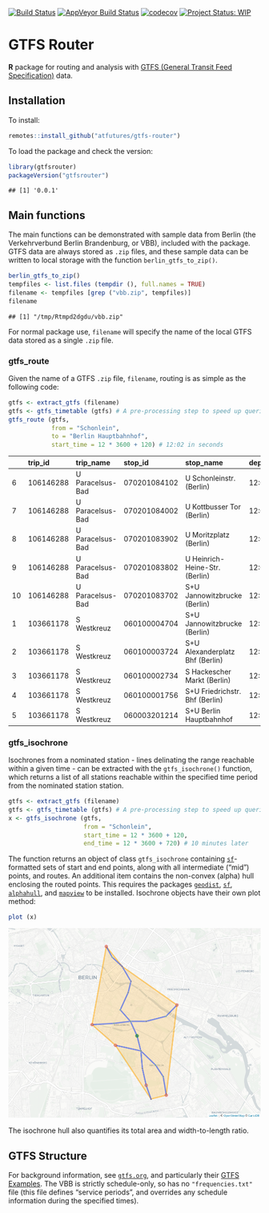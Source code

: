[![Build
Status](https://travis-ci.org/ATFutures/gtfs-router.svg)](https://travis-ci.org/ATFutures/gtfs-router)
[![AppVeyor Build
Status](https://ci.appveyor.com/api/projects/status/github/ATFutures/gtfs-router?branch=master&svg=true)](https://ci.appveyor.com/project/ATFutures/gtfs-router)
[![codecov](https://codecov.io/gh/ATFutures/gtfs-router/branch/master/graph/badge.svg)](https://codecov.io/gh/ATFutures/gtfs-router)
[![Project Status:
WIP](https://www.repostatus.org/badges/latest/wip.svg)](https://www.repostatus.org/#wip)

# GTFS Router

**R** package for routing and analysis with [GTFS (General Transit Feed
Specification)](https://developers.google.com/transit/gtfs/) data.

## Installation

To install:

``` r
remotes::install_github("atfutures/gtfs-router")
```

To load the package and check the version:

``` r
library(gtfsrouter)
packageVersion("gtfsrouter")
```

    ## [1] '0.0.1'

## Main functions

The main functions can be demonstrated with sample data from Berlin (the
Verkehrverbund Berlin Brandenburg, or VBB), included with the package.
GTFS data are always stored as `.zip` files, and these sample data can
be written to local storage with the function `berlin_gtfs_to_zip()`.

``` r
berlin_gtfs_to_zip()
tempfiles <- list.files (tempdir (), full.names = TRUE)
filename <- tempfiles [grep ("vbb.zip", tempfiles)]
filename
```

    ## [1] "/tmp/Rtmpd2dgdu/vbb.zip"

For normal package use, `filename` will specify the name of the local
GTFS data stored as a single `.zip` file.

### gtfs\_route

Given the name of a GTFS `.zip` file, `filename`, routing is as simple
as the following code:

``` r
gtfs <- extract_gtfs (filename)
gtfs <- gtfs_timetable (gtfs) # A pre-processing step to speed up queries
gtfs_route (gtfs,
            from = "Schonlein",
            to = "Berlin Hauptbahnhof",
            start_time = 12 * 3600 + 120) # 12:02 in seconds
```

|    | trip\_id  | trip\_name       | stop\_id     | stop\_name                      | departure\_time | arrival\_time |
| -- | :-------- | :--------------- | :----------- | :------------------------------ | :-------------- | :------------ |
| 6  | 106146288 | U Paracelsus-Bad | 070201084102 | U Schonleinstr. (Berlin)        | 12:04:00        | 12:04:00      |
| 7  | 106146288 | U Paracelsus-Bad | 070201084002 | U Kottbusser Tor (Berlin)       | 12:06:00        | 12:06:00      |
| 8  | 106146288 | U Paracelsus-Bad | 070201083902 | U Moritzplatz (Berlin)          | 12:08:00        | 12:08:00      |
| 9  | 106146288 | U Paracelsus-Bad | 070201083802 | U Heinrich-Heine-Str. (Berlin)  | 12:09:30        | 12:09:30      |
| 10 | 106146288 | U Paracelsus-Bad | 070201083702 | S+U Jannowitzbrucke (Berlin)    | 12:10:30        | 12:10:30      |
| 1  | 103661178 | S Westkreuz      | 060100004704 | S+U Jannowitzbrucke (Berlin)    | 12:15:54        | 12:15:24      |
| 2  | 103661178 | S Westkreuz      | 060100003724 | S+U Alexanderplatz Bhf (Berlin) | 12:18:12        | 12:17:24      |
| 3  | 103661178 | S Westkreuz      | 060100002734 | S Hackescher Markt (Berlin)     | 12:19:54        | 12:19:24      |
| 4  | 103661178 | S Westkreuz      | 060100001756 | S+U Friedrichstr. Bhf (Berlin)  | 12:22:12        | 12:21:24      |
| 5  | 103661178 | S Westkreuz      | 060003201214 | S+U Berlin Hauptbahnhof         | 12:24:42        | 12:24:06      |

### gtfs\_isochrone

Isochrones from a nominated station - lines delinating the range
reachable within a given time - can be extracted with the
`gtfs_isochrone()` function, which returns a list of all stations
reachable within the specified time period from the nominated station
station.

``` r
gtfs <- extract_gtfs (filename)
gtfs <- gtfs_timetable (gtfs) # A pre-processing step to speed up queries
x <- gtfs_isochrone (gtfs,
                     from = "Schonlein",
                     start_time = 12 * 3600 + 120,
                     end_time = 12 * 3600 + 720) # 10 minutes later
```

The function returns an object of class `gtfs_isochrone` containing
[`sf`](https://github.com/r-spatial/sf)-formatted sets of start and end
points, along with all intermediate (“mid”) points, and routes. An
additional item contains the non-convex (alpha) hull enclosing the
routed points. This requires the packages
[`geodist`](https://github.com/hypertidy/geodist),
[`sf`](https://cran.r-project.org/package=sf),
[`alphahull`](https://cran.r-project.org/package=alphahull), and
[`mapview`](https://cran.r-project.org/package=mapview) to be installed.
Isochrone objects have their own plot method:

``` r
plot (x)
```

![](isochrone.png)

The isochrone hull also quantifies its total area and width-to-length
ratio.

## GTFS Structure

For background information, see [`gtfs.org`](http://gtfs.org), and
particularly their [GTFS
Examples](https://docs.google.com/document/d/16inL5BVcM1aU-_DcFJay_tC6Ni0wPa0nvQEstueG5k4/edit).
The VBB is strictly schedule-only, so has no `"frequencies.txt"` file
(this file defines “service periods”, and overrides any schedule
information during the specified times).
